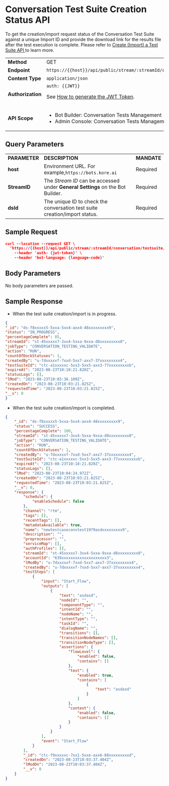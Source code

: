 

# **Conversation Test Suite Creation Status API**

To get the creation/import request status of the Conversation Test Suite against a unique Import ID and provide the download link for the results file after the test execution is complete. Please refer to [Create (Import) a Test Suite API ](https://developer.kore.ai/docs/bots/api-guide/create-a-test-suite-api/) to learn more.


<table>
  <tr>
   <td><strong>Method</strong>
   </td>
   <td>GET
   </td>
  </tr>
  <tr>
   <td><strong>Endpoint</strong>
   </td>
   <td><code>https://{{host}}/api/public/stream/:streamId/conversation/testsuite/import/:dsId/status</code>
   </td>
  </tr>
  <tr>
   <td><strong>Content Type</strong>
   </td>
   <td><code>application/json</code>
   </td>
  </tr>
  <tr>
   <td><strong>Authorization</strong>
   </td>
   <td><code>auth: {{JWT}}</code>
<p>
See <a href="https://developer.kore.ai/docs/bots/api-guide/apis/#Generating_the_JWT_Token">How to generate the JWT Token</a>.
   </td>
  </tr>
  <tr>
   <td><strong>API Scope</strong>
   </td>
   <td>
<ul>

<li>Bot Builder: Conversation Tests Management

<li>Admin Console: Conversation Tests Management
</li>
</ul>
   </td>
  </tr>
</table>



## Query Parameters


<table>
  <tr>
   <td><strong>PARAMETER</strong>
   </td>
   <td><strong>DESCRIPTION</strong>
   </td>
   <td><strong>MANDATE</strong>
   </td>
  </tr>
  <tr>
   <td><strong>host</strong>
   </td>
   <td>Environment URL. For example,<code>https://bots.kore.ai</code>
   </td>
   <td>Required
   </td>
  </tr>
  <tr>
   <td><strong>StreamID</strong>
   </td>
   <td>The  <em>Stream ID</em> can be accessed under <strong>General Settings</strong> on the Bot Builder.
   </td>
   <td>Required
   </td>
  </tr>
  <tr>
   <td><strong>dsId</strong>
   </td>
   <td>The unique ID to check the conversation test suite creation/import status.
   </td>
   <td>Required
   </td>
  </tr>
</table>



## Sample Request


```json
curl --location --request GET \
  'https://{{host}}/api/public/stream/:streamId/conversation/testsuite/import/:dsId/status' \
    --header 'auth: {jwt-token}' \
    --header 'bot-language: {language-code}'
```


## Body Parameters

No body parameters are passed.


## Sample Response

* When the test suite creation/import is in progress.


```json
{
"_id": "ds-f8xxxxx5-5xxa-5xx4-axx4-48xxxxxxxxx9",
"status": "IN_PROGRESS",
"percentageComplete": 85,
"streamId": "st-45xxxxx7-3xx4-5xxa-9xxa-d8xxxxxxxxx0",
"jobType": "CONVERSATION_TESTING_VALIDATE",
"action": "RUN",
"countOfDockStatuses": 1,
"createdBy": "u-7dxxxxxf-7xxd-5xx7-axx7-37xxxxxxxxx4",
"testSuiteId": "ctc-a1xxxxxc-5xx3-5xx5-axx3-77xxxxxxxxxb",
"expireAt": "2023-08-23T10:18:21.820Z",
"statusLogs": [],
"lMod": "2023-08-23T10:03:36.109Z",
"createdOn": "2023-08-23T10:03:21.825Z",
"requestedTime": "2023-08-23T10:03:21.825Z",
"__v": 0
}

```

* When the test suite creation/import is completed.


```json
{
    "_id": "ds-f8xxxxx5-5xxa-5xx4-axx4-48xxxxxxxxx9",
    "status": "SUCCESS",
    "percentageComplete": 100,
    "streamId": "st-45xxxxx7-3xx4-5xxa-9xxa-d8xxxxxxxxx0",
    "jobType": "CONVERSATION_TESTING_VALIDATE",
    "action": "RUN",
    "countOfDockStatuses": 1,
    "createdBy": "u-7dxxxxxf-7xxd-5xx7-axx7-37xxxxxxxxx4",
    "testSuiteId": "ctc-a1xxxxxc-5xx3-5xx5-axx3-77xxxxxxxxxb",
    "expireAt": "2023-08-23T10:18:21.820Z",
    "statusLogs": [],
    "lMod": "2023-08-23T10:04:24.972Z",
    "createdOn": "2023-08-23T10:03:21.825Z",
    "requestedTime": "2023-08-23T10:03:21.825Z",
    "__v": 0,
    "response": {
        "schedule": {
            "enableSchedule": false
        },
        "channel": "rtm",
        "tags": [],
        "recentTags": [],
        "metadataAvailable": true,
        "name": "newtestcaseconvtest1979asdxxxxxxxxx9",
        "description": "",
        "preprocessor": "",
        "serviceMap": [],
        "authProfiles": [],
        "streamId": "st-45xxxxx7-3xx4-5xxa-9xxa-d8xxxxxxxxx0",
        "accountId": "639xxxxxxxxxxxxxxxxxxxx3",
        "lModBy": "u-7dxxxxxf-7xxd-5xx7-axx7-37xxxxxxxxx4",
        "createdBy": "u-7dxxxxxf-7xxd-5xx7-axx7-37xxxxxxxxx4",
        "testSteps": [
            {
                "input": "Start_Flow",
                "outputs": [
                    {
                        "text": "asdasd",
                        "nodeId": "",
                        "componentType": "",
                        "intentId": "",
                        "nodeName": "",
                        "intentType": "",
                        "taskId": "",
                        "dialogName": "",
                        "transitions": [],
                        "transitionNodeNames": [],
                        "transitionNodeType": [],
                        "assertions": {
                            "flowLevel": {
                                "enabled": false,
                                "contains": []
                            },
                            "text": {
                                "enabled": true,
                                "contains": [
                                    {
                                        "text": "asdasd"
                                    }
                                ]
                            },
                            "context": {
                                "enabled": false,
                                "contains": []
                            }
                        }
                    }
                ],
                "event": "Start_Flow"
            }
        ],
        "_id": "ctc-f9xxxxxc-7xx1-5xxe-axx6-80xxxxxxxxxd",
        "createdOn": "2023-08-23T10:03:37.404Z",
        "lModOn": "2023-08-23T10:03:37.404Z",
        "__v": 0
    }
}
```
